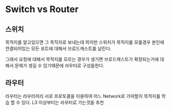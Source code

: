 
# Switch vs Router

## 스위치
목적지를 알고있으면 그 목직지로 보내는데
하지만 스위치가 목적지를 모를경우 본인에 연결되어있는 모든 포트에 대해서 브로드캐스트를 날린다.

그래서 요청애 대해서 목적지를 모르는 경우가 생기면 브로드캐스트가 확장되는거에 대해서 문제가 생길 수 있기때문에
라우터로 구성을한다.


## 라우터
라우터는 라우터끼리 서로 프로토콜을 이용하여 어느 Network로 가야할지 목적지를 학습 할 수 있다.
L3 이상부터는 라우터로 가는것을 추천



